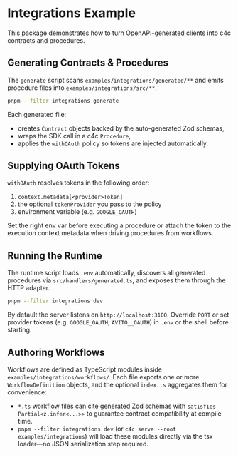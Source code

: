 # Integrations Example

This package demonstrates how to turn OpenAPI-generated clients into c4c contracts and procedures.

## Generating Contracts & Procedures

The `generate` script scans `examples/integrations/generated/**` and emits procedure files into `examples/integrations/src/**`.

```bash
pnpm --filter integrations generate
```

Each generated file:
- creates `Contract` objects backed by the auto-generated Zod schemas,
- wraps the SDK call in a c4c `Procedure`,
- applies the `withOAuth` policy so tokens are injected automatically.

## Supplying OAuth Tokens

`withOAuth` resolves tokens in the following order:
1. `context.metadata[<provider>Token]`
2. the optional `tokenProvider` you pass to the policy
3. environment variable (e.g. `GOOGLE_OAUTH`)

Set the right env var before executing a procedure or attach the token to the execution context metadata when driving procedures from workflows.

## Running the Runtime

The runtime script loads `.env` automatically, discovers all generated procedures via `src/handlers/generated.ts`, and exposes them through the HTTP adapter.

```bash
pnpm --filter integrations dev
```

By default the server listens on `http://localhost:3100`. Override `PORT` or set provider tokens (e.g. `GOOGLE_OAUTH`, `AVITO__OAUTH`) in `.env` or the shell before starting.

## Authoring Workflows

Workflows are defined as TypeScript modules inside `examples/integrations/workflows/`. Each file exports one or more `WorkflowDefinition` objects, and the optional `index.ts` aggregates them for convenience:

- `*.ts` workflow files can cite generated Zod schemas with `satisfies Partial<z.infer<...>>` to guarantee contract compatibility at compile time.
- `pnpm --filter integrations dev` (or `c4c serve --root examples/integrations`) will load these modules directly via the tsx loader—no JSON serialization step required.
